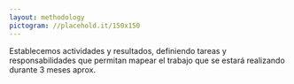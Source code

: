```yaml
---
layout: methodology
pictogram: //placehold.it/150x150
---
```


Establecemos actividades y resultados, definiendo tareas y responsabilidades que permitan mapear el trabajo que se estará realizando durante 3 meses aprox.